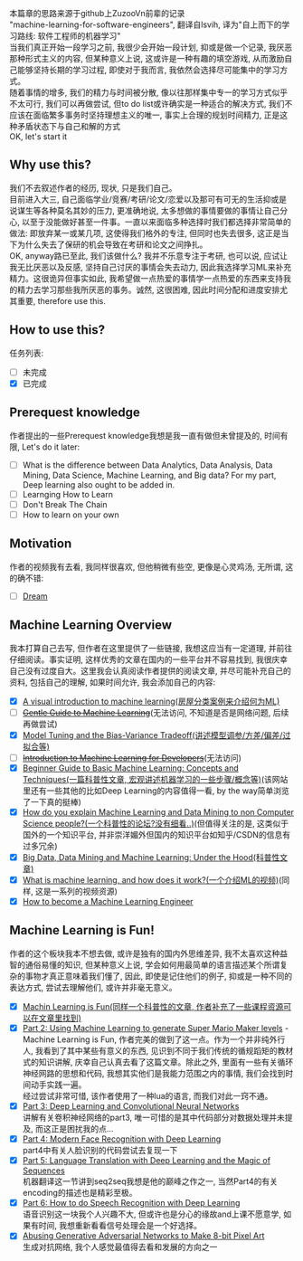 本篇章的思路来源于github上ZuzooVn前辈的记录  
"machine-learning-for-software-engineers", 翻译自lsvih, 译为"自上而下的学习路线: 软件工程师的机器学习"  
当我们真正开始一段学习之前, 我很少会开始一段计划, 抑或是做一个记录, 我厌恶那种形式主义的内容, 但某种意义上说, 这或许是一种有趣的填空游戏, 从而激励自己能够坚持长期的学习过程, 即使对于我而言, 我依然会选择尽可能集中的学习方式。  
随着事情的增多, 我们的精力与时间被分散, 像以往那样集中专一的学习方式似乎不太可行, 我们可以再做尝试, 但to do list或许确实是一种适合的解决方式, 我们不应该在面临繁多事务时坚持理想主义的唯一, 事实上合理的规划时间精力, 正是这种矛盾状态下与自己和解的方式  
OK, let's start it  
## Why use this?
我们不去叙述作者的经历, 现状, 只是我们自己。  
目前进入大三, 自己面临学业/竞赛/考研/论文/恋爱以及那可有可无的生活抑或是说谋生等各种莫名其妙的压力, 更准确地说, 太多想做的事情要做的事情让自己分心, 以至于没能做好甚至一件事。一直以来面临多种选择时我们都选择非常简单的做法: 即放弃某一或某几项, 这使得我们格外的专注, 但同时也失去很多, 这正是当下为什么失去了保研的机会导致在考研和论文之间挣扎。  
OK, anyway路已至此, 我们该做什么? 我并不乐意专注于考研, 也可以说, 应试让我无比厌恶以及反感, 坚持自己讨厌的事情会失去动力, 因此我选择学习ML来补充精力。这很诡异但事实如此, 我希望做一点热爱的事情学一点热爱的东西来支持我的精力去学习那些我所厌恶的事务。诚然, 这很困难, 因此时间分配和进度安排尤其重要, therefore use this.  
## How to use this?
任务列表: 
- [ ] 未完成
- [x] 已完成
## Prerequest knowledge
作者提出的一些Prerequest knowledge我想是我一直有做但未曾提及的, 时间有限, Let's do it later:  
- [ ] What is the difference between Data Analytics, Data Analysis, Data Mining, Data Science, Machine Learning, and Big data? For my part, Deep learning also ought to be added in.
- [ ] Learnging How to Learn
- [ ] Don't Break The Chain
- [ ] How to learn on your own
## Motivation
作者的视频我有去看, 我同样很喜欢, 但他稍微有些空, 更像是心灵鸡汤, 无所谓, 这的确不错:  
- [ ] [Dream](https://www.youtube.com/watch?v=g-jwWYX7Jlo)
## Machine Learning Overview
我本打算自己去写, 但作者在这里提供了一些链接, 我想这应当有一定道理, 并前往仔细阅读。事实证明, 这样优秀的文章在国内的一些平台并不容易找到, 我很庆幸自己没有过度自大。这里我会认真阅读作者提供的阅读文章, 并尽可能补充自己的资料, 包括自己的理解, 如果时间允许, 我会添加自己的内容:
- [x] [A visual introduction to machine learning(房屋分类案例来介绍何为ML)](http://www.r2d3.us/visual-intro-to-machine-learning-part-1/)
- [ ] ~~[Gentle Guide to Machine Learning](https://blog.monkeylearn.com/gentle-guide-to-machine-learning/)~~(无法访问, 不知道是否是网络问题, 后续再做尝试)
- [x] [Model Tuning and the Bias-Variance Tradeoff(讲述模型调参/方差/偏差/过拟合等)](http://www.r2d3.us/visual-intro-to-machine-learning-part-2/)
- [ ] ~~[Introduction to Machine Learning for Developers](http://blog.algorithmia.com/introduction-machine-learning-developers/)~~(无法访问)
- [x] [Beginner Guide to Basic Machine Learning: Concepts and Techniques(一篇科普性文章, 宏观讲述机器学习的一些步骤/概念等)](https://www.analyticsvidhya.com/blog/2015/06/machine-learning-basics/#h-supervised-learning-predictive-models)(该网站里还有一些其他的比如Deep Learning的内容值得一看, by the way简单浏览了一下真的挺棒)
- [x] [How do you explain Machine Learning and Data Mining to non Computer Science people?(一个科普性的论坛?没有细看..)](https://www.quora.com/How-do-you-explain-Machine-Learning-and-Data-Mining-to-non-Computer-Science-people)(但值得关注的是, 这类似于国外的一个知识平台, 并非崇洋媚外但国内的知识平台如知乎/CSDN的信息有过多冗余)
- [x] [Big Data, Data Mining and Machine Learning: Under the Hood(科普性文章)](https://georgemdallas.wordpress.com/2013/06/11/big-data-data-mining-and-machine-learning-under-the-hood/)
- [x] [What is machine learning, and how does it work?(一个介绍ML的视频)](https://www.youtube.com/watch?v=elojMnjn4kk&list=PL5-da3qGB5ICeMbQuqbbCOQWcS6OYBr5A&index=2)(同样, 这是一系列的视频资源)
- [x] [How to become a Machine Learning Engineer](https://www.scaler.com/blog/how-to-become-a-machine-learning-engineer/#career-benefits-of-completing-an-ml-certification-course)
## Machine Learning is Fun!
作者的这个板块我本不想去做, 或许是独有的国内外思维差异, 我不太喜欢这种益智的通俗易懂的知识, 但某种意义上说, 学会如何用最简单的语言描述某个所谓复杂的事物才真正意味着我们懂了, 因此, 即使是记住他们的例子, 抑或是一种不同的表达方式, 尝试去理解他们, 或许并非毫无意义。
- [x] [Machin Learning is Fun(同样一个科普性的文章, 作者补充了一些课程资源可以在文章里找到)](https://medium.com/@ageitgey/machine-learning-is-fun-80ea3ec3c471#.37ue6caww)  
- [x] [Part 2: Using Machine Learning to generate Super Mario Maker levels](https://medium.com/@ageitgey/machine-learning-is-fun-part-2-a26a10b68df3#.kh7qgvp1b) - Machine Learning is Fun, 作者完美的做到了这一点。作为一个并非纯外行人, 我看到了其中某些有意义的东西, 见识到不同于我们传统的循规蹈矩的教材式的知识讲解, 庆幸自己认真去看了这篇文章。除此之外, 里面有一些有关循环神经网路的思想和代码, 我想其实他们是我能力范围之内的事情, 我们会找到时间动手实践一遍。  
经过尝试非常可惜, 该作者使用了一种lua的语言, 而我们对此一窍不通。
- [x] [Part 3: Deep Learning and Convolutional Neural Networks](https://medium.com/@ageitgey/machine-learning-is-fun-part-3-deep-learning-and-convolutional-neural-networks-f40359318721#.44rhxy637)  
讲解有关卷积神经网络的part3, 唯一可惜的是其中代码部分对数据处理并未提及, 而这正是困扰我的点...
- [x] [Part 4: Modern Face Recognition with Deep Learning](https://medium.com/@ageitgey/machine-learning-is-fun-part-4-modern-face-recognition-with-deep-learning-c3cffc121d78#.3rwmq0ddc)   
part4中有关人脸识别的代码尝试去复现一下
- [x] [Part 5: Language Translation with Deep Learning and the Magic of Sequences](https://medium.com/@ageitgey/machine-learning-is-fun-part-5-language-translation-with-deep-learning-and-the-magic-of-sequences-2ace0acca0aa#.wyfthap4c)   
机器翻译这一节讲到seq2seq我想是他的巅峰之作之一, 当然Part4的有关encoding的描述也是精彩至极。
- [x] [Part 6: How to do Speech Recognition with Deep Learning](https://medium.com/@ageitgey/machine-learning-is-fun-part-6-how-to-do-speech-recognition-with-deep-learning-28293c162f7a#.lhr1nnpcy)   
语音识别这一块我个人兴趣不大, 但或许也是分心的缘故and上课不愿意学, 如果有时间, 我想重新看看信号处理会是一个好选择。
- [x] [Abusing Generative Adversarial Networks to Make 8-bit Pixel Art](https://medium.com/@ageitgey/abusing-generative-adversarial-networks-to-make-8-bit-pixel-art-e45d9b96cee7)   
生成对抗网络, 我个人感觉最值得去看和发展的方向之一